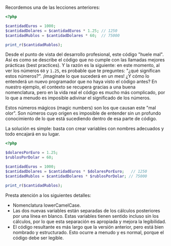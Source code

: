 
Recordemos una de las lecciones anteriores:

```php
<?php

$cantidadEuros = 1000;
$cantidadDolares = $cantidadEuros * 1.25; // 1250
$cantidadRublos = $cantidadDolares * 60;  // 75000

print_r($cantidadRublos);
```

Desde el punto de vista del desarrollo profesional, este código "huele mal". Así es como se describe el código que no cumple con las llamadas mejores prácticas (best practices). Y la razón es la siguiente: en este momento, al ver los números `60` y `1.25`, es probable que te preguntes: "¿qué significan estos números?". ¡Imagínate lo que sucederá en un mes! ¿Y cómo lo entenderá un nuevo programador que no haya visto el código antes? En nuestro ejemplo, el contexto se recupera gracias a una buena nomenclatura, pero en la vida real el código es mucho más complicado, por lo que a menudo es imposible adivinar el significado de los números.

Estos números mágicos (magic numbers) son los que causan este "mal olor". Son números cuyo origen es imposible de entender sin un profundo conocimiento de lo que está sucediendo dentro de esa parte de código.

La solución es simple: basta con crear variables con nombres adecuados y todo encajará en su lugar.

```php
<?php

$dolaresPorEuro = 1.25;
$rublosPorDolar = 60;

$cantidadEuros = 1000;
$cantidadDolares = $cantidadEuros * $dolaresPorEuro;   // 1250
$cantidadRublos = $cantidadDolares * $rublosPorDolar; // 75000

print_r($cantidadRublos);
```

Presta atención a los siguientes detalles:

* Nomenclatura lowerCamelCase.
* Las dos nuevas variables están separadas de los cálculos posteriores por una línea en blanco. Estas variables tienen sentido incluso sin los cálculos, por lo que esta separación es apropiada y mejora la legibilidad.
* El código resultante es más largo que la versión anterior, pero está bien nombrado y estructurado. Esto ocurre a menudo y es normal, porque el código debe ser legible.
